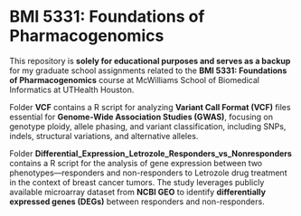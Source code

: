 # BMI 5331: Foundations of Pharmacogenomics
This repository is **solely for educational purposes and serves as a backup** for my graduate school assignments related to the **BMI 5331: Foundations of Pharmacogenomics** course at McWilliams School of Biomedical Informatics at UTHealth Houston.

Folder **VCF** contains a R script for analyzing **Variant Call Format (VCF)** files essential for **Genome-Wide Association Studies (GWAS)**, focusing on genotype ploidy, allele phasing, and variant classification, including SNPs, indels, structural variations, and alternative alleles.

Folder **Differential_Expression_Letrozole_Responders_vs_Nonresponders** contains a R script for the analysis of gene expression between two phenotypes—responders and non-responders to Letrozole drug treatment in the context of breast cancer tumors. The study leverages publicly available microarray dataset from **NCBI GEO** to identify **differentially expressed genes (DEGs)** between responders and non-responders.
